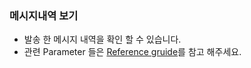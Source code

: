 ### 메시지내역 보기
- 발송 한 메시지 내역을 확인 할 수 있습니다.
- 관련 Parameter 들은 [Reference gruide](https://solapi.com/opage/manual/python/index.html)를 참고 해주세요.
